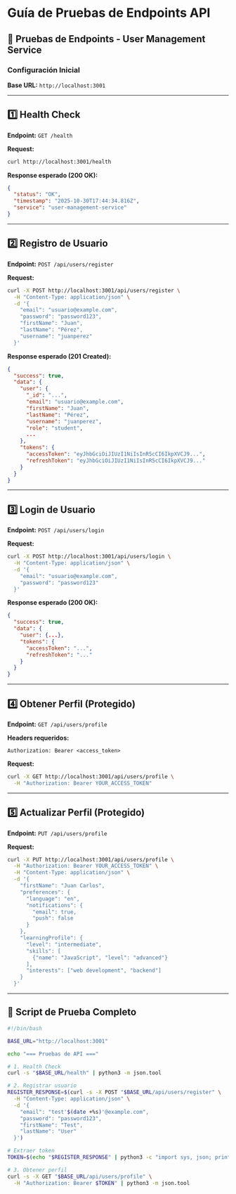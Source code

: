 # Guía de Pruebas de Endpoints API

## 🧪 Pruebas de Endpoints - User Management Service

### Configuración Inicial

**Base URL:** `http://localhost:3001`

---

## 1️⃣ Health Check

**Endpoint:** `GET /health`

**Request:**
```bash
curl http://localhost:3001/health
```

**Response esperado (200 OK):**
```json
{
  "status": "OK",
  "timestamp": "2025-10-30T17:44:34.816Z",
  "service": "user-management-service"
}
```

---

## 2️⃣ Registro de Usuario

**Endpoint:** `POST /api/users/register`

**Request:**
```bash
curl -X POST http://localhost:3001/api/users/register \
  -H "Content-Type: application/json" \
  -d '{
    "email": "usuario@example.com",
    "password": "password123",
    "firstName": "Juan",
    "lastName": "Pérez",
    "username": "juanperez"
  }'
```

**Response esperado (201 Created):**
```json
{
  "success": true,
  "data": {
    "user": {
      "_id": "...",
      "email": "usuario@example.com",
      "firstName": "Juan",
      "lastName": "Pérez",
      "username": "juanperez",
      "role": "student",
      ...
    },
    "tokens": {
      "accessToken": "eyJhbGciOiJIUzI1NiIsInR5cCI6IkpXVCJ9...",
      "refreshToken": "eyJhbGciOiJIUzI1NiIsInR5cCI6IkpXVCJ9..."
    }
  }
}
```

---

## 3️⃣ Login de Usuario

**Endpoint:** `POST /api/users/login`

**Request:**
```bash
curl -X POST http://localhost:3001/api/users/login \
  -H "Content-Type: application/json" \
  -d '{
    "email": "usuario@example.com",
    "password": "password123"
  }'
```

**Response esperado (200 OK):**
```json
{
  "success": true,
  "data": {
    "user": {...},
    "tokens": {
      "accessToken": "...",
      "refreshToken": "..."
    }
  }
}
```

---

## 4️⃣ Obtener Perfil (Protegido)

**Endpoint:** `GET /api/users/profile`

**Headers requeridos:**
```
Authorization: Bearer <access_token>
```

**Request:**
```bash
curl -X GET http://localhost:3001/api/users/profile \
  -H "Authorization: Bearer YOUR_ACCESS_TOKEN"
```

---

## 5️⃣ Actualizar Perfil (Protegido)

**Endpoint:** `PUT /api/users/profile`

**Request:**
```bash
curl -X PUT http://localhost:3001/api/users/profile \
  -H "Authorization: Bearer YOUR_ACCESS_TOKEN" \
  -H "Content-Type: application/json" \
  -d '{
    "firstName": "Juan Carlos",
    "preferences": {
      "language": "en",
      "notifications": {
        "email": true,
        "push": false
      }
    },
    "learningProfile": {
      "level": "intermediate",
      "skills": [
        {"name": "JavaScript", "level": "advanced"}
      ],
      "interests": ["web development", "backend"]
    }
  }'
```

---

## 📝 Script de Prueba Completo

```bash
#!/bin/bash

BASE_URL="http://localhost:3001"

echo "=== Pruebas de API ==="

# 1. Health Check
curl -s "$BASE_URL/health" | python3 -m json.tool

# 2. Registrar usuario
REGISTER_RESPONSE=$(curl -s -X POST "$BASE_URL/api/users/register" \
  -H "Content-Type: application/json" \
  -d '{
    "email": "test'$(date +%s)'@example.com",
    "password": "password123",
    "firstName": "Test",
    "lastName": "User"
  }')

# Extraer token
TOKEN=$(echo "$REGISTER_RESPONSE" | python3 -c "import sys, json; print(json.load(sys.stdin)['data']['tokens']['accessToken'])")

# 3. Obtener perfil
curl -s -X GET "$BASE_URL/api/users/profile" \
  -H "Authorization: Bearer $TOKEN" | python3 -m json.tool
```

